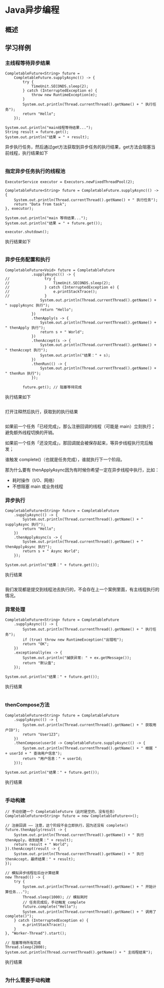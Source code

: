 # Java异步编程

## 概述



## 学习样例

### 主线程等待异步结果

```
CompletableFuture<String> future =
    CompletableFuture.supplyAsync(() -> {
        try {
            TimeUnit.SECONDS.sleep(2);
        } catch (InterruptedException e) {
            throw new RuntimeException(e);
        }
        System.out.println(Thread.currentThread().getName() + " 执行任务");
        return "Hello";
    });

System.out.println("main线程等待结果...");
String result = future.get();
System.out.println("结果 = " + result);
```

异步执行任务，然后通过get方法获取到异步任务的执行结果，get方法会阻塞当前线程，执行结果如下

<div align="left"><figure><img src="../.gitbook/assets/image.png" alt=""><figcaption></figcaption></figure></div>

### 指定异步任务执行的线程池

```
ExecutorService executor = Executors.newFixedThreadPool(2);

CompletableFuture<String> future = CompletableFuture.supplyAsync(() -> {
    System.out.println(Thread.currentThread().getName() + " 执行任务");
    return "Data from task";
}, executor);

System.out.println("main 等待结果...");
System.out.println("结果 = " + future.get());

executor.shutdown();
```

执行结果如下

<div align="left"><figure><img src="../.gitbook/assets/image (1).png" alt=""><figcaption></figcaption></figure></div>

### 异步任务配置和执行

```
CompletableFuture<Void> future = CompletableFuture
            .supplyAsync(() -> {
//                try {
//                    TimeUnit.SECONDS.sleep(2);
//                } catch (InterruptedException e) {
//                    e.printStackTrace();
//                }
                System.out.println(Thread.currentThread().getName() + " supplyAsync 执行");
                return "Hello";
            })
            .thenApply(s -> {
                System.out.println(Thread.currentThread().getName() + " thenApply 执行");
                return s + " World";
            })
            .thenAccept(s -> {
                System.out.println(Thread.currentThread().getName() + " thenAccept 执行");
                System.out.println("结果：" + s);
            })
            .thenRun(() -> {
                System.out.println(Thread.currentThread().getName() + " thenRun 执行");
            });

        future.get(); // 阻塞等待完成
```

执行结果如下

<div align="left"><figure><img src="../.gitbook/assets/image (2).png" alt=""><figcaption></figcaption></figure></div>

打开注释然后执行，获取到的执行结果

<div align="left"><figure><img src="../.gitbook/assets/image (3).png" alt=""><figcaption></figcaption></figure></div>

如果前一个任务「已经完成」，那么注册回调的线程（可能是 main）立刻执行；避免额外线程切换的开销。

如果前一个任务「还没完成」，那回调就会被保存起来，等异步线程执行完后触发；

谁触发 complete()（也就是任务完成），谁就执行下一个阶段。

那为什么要有 thenApplyAsync因为有时候你希望一定在异步线程中执行，比如：

* 耗时操作（I/O、网络）
* 不想阻塞 main 或业务线程



### 异步执行

```
CompletableFuture<String> future = CompletableFuture
    .supplyAsync(() -> {
        System.out.println(Thread.currentThread().getName() + " supplyAsync 执行");
        return "Hello";
    })
    .thenApplyAsync(s -> {
        System.out.println(Thread.currentThread().getName() + " thenApplyAsync 执行");
        return s + " Async World";
    });

System.out.println("结果：" + future.get());
```

执行结果

<div align="left"><figure><img src="../.gitbook/assets/image (4).png" alt=""><figcaption></figcaption></figure></div>

我们发现都是提交到线程池去执行的，不会存在上一个案例里面，有主线程执行的情况。

### 异常处理

```
CompletableFuture<String> future = CompletableFuture
    .supplyAsync(() -> {
        System.out.println(Thread.currentThread().getName() + " 执行任务");
        if (true) throw new RuntimeException("出错啦");
        return "OK";
    })
    .exceptionally(ex -> {
        System.out.println("捕获异常: " + ex.getMessage());
        return "默认值";
    });

System.out.println("结果：" + future.get());
```

执行结果

<div align="left"><figure><img src="../.gitbook/assets/image (5).png" alt=""><figcaption></figcaption></figure></div>

### thenCompose方法

```
CompletableFuture<String> future = CompletableFuture
    .supplyAsync(() -> {
        System.out.println(Thread.currentThread().getName() + " 获取用户ID");
        return "User123";
    })
    .thenCompose(userId -> CompletableFuture.supplyAsync(() -> {
        System.out.println(Thread.currentThread().getName() + " 根据 " + userId + " 查询用户信息");
        return "用户信息：" + userId;
    }));

System.out.println("结果：" + future.get());
```

执行结果

<div align="left"><figure><img src="../.gitbook/assets/image (6).png" alt=""><figcaption></figcaption></figure></div>



### 手动构建

```
// 手动创建一个 CompletableFuture（此时是空的，没有任务）
CompletableFuture<String> future = new CompletableFuture<>();

// 注册回调 —— 注意，这个阶段不会立即执行，因为还没有 complete()
future.thenApply(result -> {
    System.out.println(Thread.currentThread().getName() + " 执行 thenApply，收到结果：" + result);
    return result + " World";
}).thenAccept(result -> {
    System.out.println(Thread.currentThread().getName() + " 执行 thenAccept，最终结果：" + result);
});

// 模拟异步线程在后台计算结果
new Thread(() -> {
    try {
        System.out.println(Thread.currentThread().getName() + " 开始计算任务...");
        Thread.sleep(1000); // 模拟耗时
        // 任务完成后，手动触发 complete
        future.complete("Hello");
        System.out.println(Thread.currentThread().getName() + " 调用了 complete()");
    } catch (InterruptedException e) {
        e.printStackTrace();
    }
}, "Worker-Thread").start();

// 阻塞等待所有完成
Thread.sleep(2000);
System.out.println(Thread.currentThread().getName() + " 主线程结束");
```

执行结果

<div align="left"><figure><img src="../.gitbook/assets/image (7).png" alt=""><figcaption></figcaption></figure></div>

### 为什么需要手动构建





